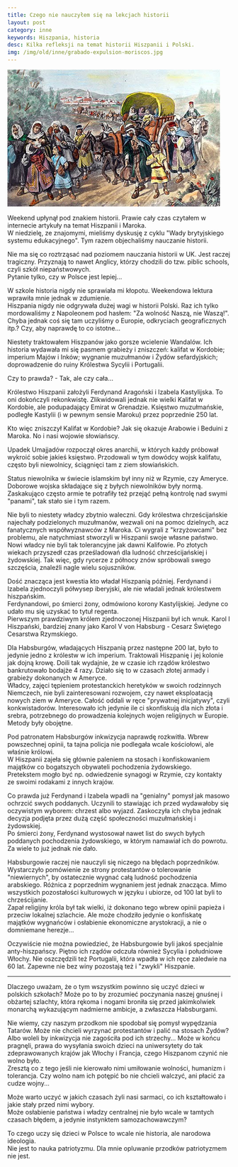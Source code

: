 ```yaml
---
title: Czego nie nauczyłem się na lekcjach historii
layout: post
category: inne
keywords: Hiszpania, historia
desc: Kilka refleksji na temat historii Hiszpanii i Polski.
img: /img/old/inne/grabado-expulsion-moriscos.jpg
---
```


![moriscos expulsion](/img/old/inne/grabado-expulsion-moriscos.jpg)

Weekend upłynął pod znakiem historii. Prawie cały czas czytałem w internecie artykuły na temat Hiszpanii i Maroka.   
W niedzielę,  ze znajomymi, mieliśmy dyskusję z cyklu "Wady brytyjskiego systemu edukacyjnego". Tym razem objechaliśmy nauczanie historii.

Nie ma się co roztrząsać nad poziomem nauczania historii w UK. Jest raczej tragiczny. Przyznają to nawet Anglicy, 
którzy chodzili do tzw. piblic schools, czyli szkół niepaństwowych.   
Pytanie tylko, czy w Polsce jest lepiej...

W szkole historia nigdy nie sprawiała mi kłopotu. Weekendowa lektura wprawiła mnie jednak w zdumienie.   
Hiszpania nigdy nie odgrywała dużej wagi w historii Polski. Raz ich tylko mordowaliśmy z Napoleonem pod hasłem: "Za wolność Naszą, nie Waszą!".   
Chyba jednak coś się tam uczyliśmy o Europie, odkryciach geograficznych itp.? Czy, aby naprawdę to co istotne...  

Niestety traktowałem Hiszpanów jako gorsze wcielenie Wandalów. Ich historia wydawała mi się pasmem grabieży i zniszczeń: 
kalifat w Kordobie; imperium Majów i Inków; wygnanie muzułmanów i Żydów sefardyjskich; doprowadzenie do ruiny Królestwa Sycylii i Portugalii.  

Czy to prawda? - Tak, ale czy cała...

Królestwo Hiszpanii założyli Ferdynand Aragoński i Izabela Kastylijska. To oni dokończyli rekonkwistę. 
Zlikwidowali jednak nie wielki Kalifat w Kordobie, ale podupadający Emirat w Grenadzie. Księstwo muzułmańskie, 
podległe Kastylii (i w pewnym sensie Maroku) przez poprzednie 250 lat.

Kto więc zniszczył Kalifat w Kordobie? Jak się okazuje Arabowie i Beduini z Maroka. No i nasi wojowie słowiańscy.

Upadek Umajjadów rozpoczął okres anarchii, w których każdy próbował wykroić sobie jakieś księstwo. 
Przodowali w tym dowódcy wojsk kalifatu, często byli niewolnicy, ściągnięci tam z ziem słowiańskich.

Status niewolnika w świecie islamskim był inny niż w Rzymie, czy Ameryce. Doborowe wojska składające się z byłych 
niewolników były normą. Zaskakująco często armie te potrafiły też przejąć pełną kontrolę nad swymi "panami", tak stało sie i tym razem.

Nie byli to niestety władcy zbytnio waleczni. Gdy królestwa chrześcijańskie najechały podzielonych muzułmanów, 
wezwali oni na pomoc dzielnych, acz fanatycznych współwyznawców z Maroka. Ci wygrali z "krzyżowcami" bez problemu, 
ale natychmiast stworzyli w Hiszpanii swoje własne państwo.   
Nowi władcy nie byli tak tolerancyjne jak dawni Kalifowie. Po złotych wiekach przyszedł czas prześladowań 
dla ludność chrześcijańskiej i żydowskiej. Tak więc, gdy rycerze z północy znów spróbowali swego szczęścia, 
znaleźli nagle wielu sojuszników.

Dość znacząca jest kwestia kto władał Hiszpanią później. Ferdynand i Izabela zjednoczyli półwysep iberyjski, 
ale nie władali jednak królestwem hiszpańskim.   
Ferdynandowi, po śmierci żony, odmówiono korony Kastylijskiej. Jedyne co udało mu się uzyskać to tytuł regenta.  
Pierwszym prawdziwym królem zjednoczonej Hiszpanii był ich wnuk. Karol I Hiszpański, bardziej znany jako 
Karol V von Habsburg - Cesarz Świętego Cesarstwa Rzymskiego.

Dla Habsburgów, władających Hiszpanią przez następne 200 lat, było to jedynie jedno z królestw w ich imperium. 
Traktowali Hiszpanię i jej kolonie jak dojną krowę. Doili tak wydajnie, że w czasie ich rządów 
królestwo bankrutowało bodajże 4 razy. Działo się to w czasach złotej armady i grabieży dokonanych w Ameryce.  
Władcy, zajęci tępieniem protestanckich heretyków w swoich rodzinnych Niemczech, nie byli zainteresowani rozwojem, 
czy nawet eksploatacją nowych ziem w Ameryce. Całość oddali w ręce "prywatnej inicjatywy", czyli konkwistadorów. 
Interesowało ich jedynie ile ci skonfiskują dla nich złota i srebra, potrzebnego do prowadzenia 
kolejnych wojen religijnych w Europie. Metody były obojętne.

Pod patronatem Habsburgów inkwizycja naprawdę rozkwitła. Wbrew powszechnej opinii, 
ta tajna policja nie podlegała wcale kościołowi, ale właśnie królowi.   
W Hiszpanii zajeła się głównie paleniem na stosach i konfiskowaniem majątków co bogatszych obywateli pochodzenia żydowskiego.   
Pretekstem mogło być np. odwiedzenie synagogi w Rzymie, czy kontakty ze swoimi rodakami z innych krajów.

Co prawda już Ferdynand i Izabela wpadli na "genialny" pomysł jak masowo ochrzcić swych poddanych. Uczynili to stawiając 
ich przed wydawałoby się oczywistym wyborem: chrzest albo wyjazd. Zaskoczyła ich chyba jednak decyzja podjęta przez 
dużą część społeczności muzułmańskiej i żydowskiej.   
Po śmierci żony, Ferdynand wystosował nawet list do swych byłych poddanych pochodzenia żydowskiego, w którym namawiał 
ich do powrotu. Za wiele to już jednak nie dało.

Habsburgowie raczej nie nauczyli się niczego na błędach poprzedników. Wystarczyło pomówienie ze strony protestantów 
o tolerowanie "niewiernych", by ostatecznie wygnać całą ludność pochodzenia arabskiego. Różnica z poprzednim wygnaniem 
jest jednak znacząca. Mimo wszystkich pozostałości kulturowych w języku i ubiorze, od 100 lat byli to chrześcijanie.  
Zapał religijny króla był tak wielki, iż dokonano tego wbrew opinii papieża i przeciw lokalnej szlachcie. Ale może chodziło 
jedynie o konfiskatę majątków wygnańców i osłabienie ekonomiczne arystokracji, a nie o domniemane herezje...

Oczywiście nie można powiedzieć, że Habsburgowie byli jakoś specjalnie anty-hiszpańscy. Piętno ich rządów odczuła również Sycylia 
i południowe Włochy. Nie oszczędzili też Portugalii, która wpadła w ich ręce zaledwie na 60 lat. Zapewne nie bez winy
pozostają też i "zwykli" Hiszpanie.

* * *

Dlaczego uważam, że o tym wszystkim powinno się uczyć dzieci w polskich szkołach?
Może po to by zrozumieć poczynania naszej gnuśnej i obżartej szlachty, która rękoma i nogami broniła się 
przed jakimkolwiek monarchą wykazującym nadmierne ambicje, a zwłaszcza Habsburgami.

Nie wiemy, czy naszym przodkom nie spodobał się pomysł wypędzania Tatarów. Może nie chcieli wyrzynać protestantów 
i palić na stosach Żydów? Albo woleli by inkwizycja nie zagościła pod ich strzechy... Może w końcu pragnęli, 
prawa do wysyłania swoich dzieci na uniwersytety do tak zdeprawowanych krajów jak Włochy i Francja, czego Hiszpanom czynić nie wolno było.  
Zresztą co z tego jeśli nie kierowało nimi umiłowanie wolności, humanizm i tolerancja. Czy wolno nam ich potępić 
bo nie chcieli walczyć, ani płacić za cudze wojny...

Może warto uczyć w jakich czasach żyli nasi sarmaci, co ich kształtowało i jakie stały przed nimi wybory.   
Może osłabienie państwa i władzy centralnej nie było wcale w tamtych czasach błędem, a jedynie instynktem samozachowawczym?

To czego uczy się dzieci w Polsce to wcale nie historia, ale narodowa ideologia.  
Nie jest to nauka patriotyzmu. Dla mnie opluwanie przodków patriotyzmem nie jest.